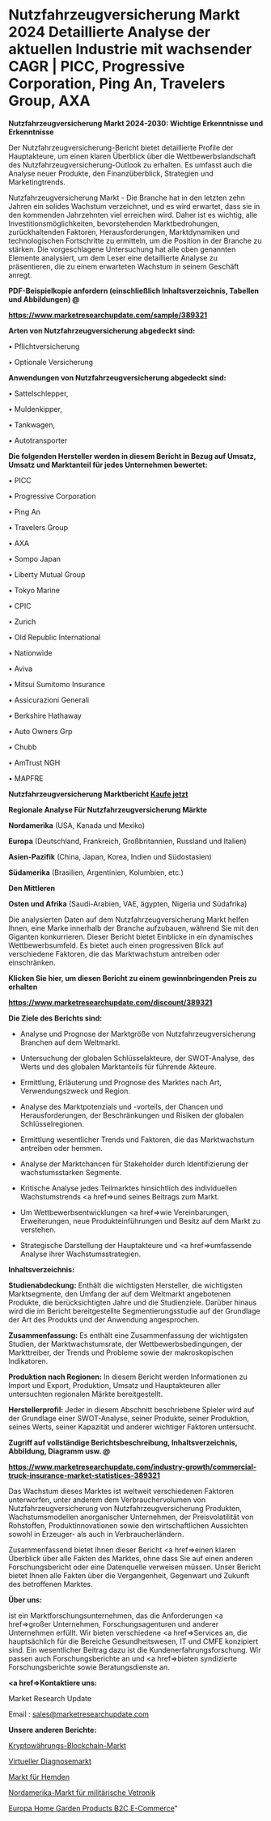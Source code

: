 # Nutzfahrzeugversicherung Markt 2024 Detaillierte Analyse der aktuellen Industrie mit wachsender CAGR | PICC, Progressive Corporation, Ping An, Travelers Group, AXA

<strong>Nutzfahrzeugversicherung Markt 2024-2030: Wichtige Erkenntnisse und Erkenntnisse</strong>

Der Nutzfahrzeugversicherung-Bericht bietet detaillierte Profile der Hauptakteure, um einen klaren Überblick über die Wettbewerbslandschaft des Nutzfahrzeugversicherung-Outlook zu erhalten. Es umfasst auch die Analyse neuer Produkte, den Finanzüberblick, Strategien und Marketingtrends.

Nutzfahrzeugversicherung Markt - Die Branche hat in den letzten zehn Jahren ein solides Wachstum verzeichnet, und es wird erwartet, dass sie in den kommenden Jahrzehnten viel erreichen wird. Daher ist es wichtig, alle Investitionsmöglichkeiten, bevorstehenden Marktbedrohungen, zurückhaltenden Faktoren, Herausforderungen, Marktdynamiken und technologischen Fortschritte zu ermitteln, um die Position in der Branche zu stärken. Die vorgeschlagene Untersuchung hat alle oben genannten Elemente analysiert, um dem Leser eine detaillierte Analyse zu präsentieren, die zu einem erwarteten Wachstum in seinem Geschäft anregt.



<strong><b>PDF-Beispielkopie anfordern (einschließlich Inhaltsverzeichnis, Tabellen und Abbildungen) @ </b></strong>

<strong><a href=https://www.marketresearchupdate.com/sample/389321>

<strong>https://www.marketresearchupdate.com/sample/389321</u></a></strong></strong>



<strong>Arten von Nutzfahrzeugversicherung abgedeckt sind:</strong>

• Pflichtversicherung

• Optionale Versicherung



<strong>Anwendungen von Nutzfahrzeugversicherung abgedeckt sind:</strong>

• Sattelschlepper,

• Muldenkipper,

• Tankwagen,

• Autotransporter



<strong>Die folgenden Hersteller werden in diesem Bericht in Bezug auf Umsatz, Umsatz und Marktanteil für jedes Unternehmen bewertet:</strong>

• PICC

• Progressive Corporation

• Ping An

• Travelers Group

• AXA

• Sompo Japan

• Liberty Mutual Group

• Tokyo Marine

• CPIC

• Zurich

• Old Republic International

• Nationwide

• Aviva

• Mitsui Sumitomo Insurance

• Assicurazioni Generali

• Berkshire Hathaway

• Auto Owners Grp

• Chubb

• AmTrust NGH

• MAPFRE



<strong>Nutzfahrzeugversicherung Marktbericht <a href=https://www.marketresearchupdate.com/buynow/389321>Kaufe jetzt</a></strong>



<strong>Regionale Analyse Für Nutzfahrzeugversicherung Märkte</strong>



<strong>Nordamerika</strong> (USA, Kanada und Mexiko)



<strong>Europa</strong> (Deutschland, Frankreich, Großbritannien, Russland und Italien)



<strong>Asien-Pazifik</strong> (China, Japan, Korea, Indien und Südostasien)



<strong>Südamerika</strong> (Brasilien, Argentinien, Kolumbien, etc.)



<strong>Den Mittleren</strong> 

<strong>Osten und Afrika</strong> (Saudi-Arabien, VAE, ägypten, Nigeria und Südafrika)

Die analysierten Daten auf dem Nutzfahrzeugversicherung Markt helfen Ihnen, eine Marke innerhalb der Branche aufzubauen, während Sie mit den Giganten konkurrieren. Dieser Bericht bietet Einblicke in ein dynamisches Wettbewerbsumfeld. Es bietet auch einen progressiven Blick auf verschiedene Faktoren, die das Marktwachstum antreiben oder einschränken.



<strong>Klicken Sie hier, um diesen Bericht zu einem gewinnbringenden Preis zu erhalten
</strong>

<strong><a href=https://www.marketresearchupdate.com/discount/389321>https://www.marketresearchupdate.com/discount/389321</b></u></strong></a>



<strong>Die Ziele des Berichts sind:</strong>

- Analyse und Prognose der Marktgröße von Nutzfahrzeugversicherung Branchen auf dem Weltmarkt.

- Untersuchung der globalen Schlüsselakteure, der SWOT-Analyse, des Werts und des globalen Marktanteils für führende Akteure.

- Ermittlung, Erläuterung und Prognose des Marktes nach Art, Verwendungszweck und Region.

- Analyse des Marktpotenzials und -vorteils, der Chancen und Herausforderungen, der Beschränkungen und Risiken der globalen Schlüsselregionen.

- Ermittlung wesentlicher Trends und Faktoren, die das Marktwachstum antreiben oder hemmen.

- Analyse der Marktchancen für Stakeholder durch Identifizierung der wachstumsstarken Segmente.

- Kritische Analyse jedes Teilmarktes hinsichtlich des individuellen Wachstumstrends <a href=>und</a> seines Beitrags zum Markt.

- Um Wettbewerbsentwicklungen <a href=>wie</a> Vereinbarungen, Erweiterungen, neue Produkteinführungen und Besitz auf dem Markt zu verstehen.

- Strategische Darstellung der Hauptakteure und <a href=>umfas</a>sende Analyse ihrer Wachstumsstrategien.



<strong>Inhaltsverzeichnis:</strong>



<strong>Studienabdeckung:</strong> Enthält die wichtigsten Hersteller, die wichtigsten Marktsegmente, den Umfang der auf dem Weltmarkt angebotenen Produkte, die berücksichtigten Jahre und die Studienziele. Darüber hinaus wird die im Bericht bereitgestellte Segmentierungsstudie auf der Grundlage der Art des Produkts und der Anwendung angesprochen.



<strong>Zusammenfassung:</strong> Es enthält eine Zusammenfassung der wichtigsten Studien, der Marktwachstumsrate, der Wettbewerbsbedingungen, der Markttreiber, der Trends und Probleme sowie der makroskopischen Indikatoren.



<strong>Produktion nach Regionen:</strong> In diesem Bericht werden Informationen zu Import und Export, Produktion, Umsatz und Hauptakteuren aller untersuchten regionalen Märkte bereitgestellt.



<strong>Herstellerprofil:</strong> Jeder in diesem Abschnitt beschriebene Spieler wird auf der Grundlage einer SWOT-Analyse, seiner Produkte, seiner Produktion, seines Werts, seiner Kapazität und anderer wichtiger Faktoren untersucht.



<strong><b>Zugriff auf vollständige Berichtsbeschreibung, Inhaltsverzeichnis, Abbildung, Diagramm usw. @ </b></strong>

<strong><a href=https://www.marketresearchupdate.com/industry-growth/commercial-truck-insurance-market-statistices-389321>https://www.marketresearchupdate.com/industry-growth/commercial-truck-insurance-market-statistices-389321</a></strong>

Das Wachstum dieses Marktes ist weltweit verschiedenen Faktoren unterworfen, unter anderem dem Verbrauchervolumen von Nutzfahrzeugversicherung von Nutzfahrzeugversicherung Produkten, Wachstumsmodellen anorganischer Unternehmen, der Preisvolatilität von Rohstoffen, Produktinnovationen sowie den wirtschaftlichen Aussichten sowohl in Erzeuger- als auch in Verbraucherländern.

Zusammenfassend bietet Ihnen dieser Bericht <a href=>einen</a> klaren Überblick über alle Fakten des Marktes, ohne dass Sie auf einen anderen Forschungsbericht oder eine Datenquelle verweisen müssen. Unser Bericht bietet Ihnen alle Fakten über die Vergangenheit, Gegenwart und Zukunft des betroffenen Marktes.



<strong>Über uns:</strong>

 ist ein Marktforschungsunternehmen, das die Anforderungen <a href=>großer</a> Unternehmen, Forschungsagenturen und anderer Unternehmen erfüllt. Wir bieten verschiedene <a href=>Services</a> an, die hauptsächlich für die Bereiche Gesundheitswesen, IT und CMFE konzipiert sind. Ein wesentlicher Beitrag dazu ist die Kundenerfahrungsforschung. Wir passen auch Forschungsberichte an und <a href=>bieten</a> syndizierte Forschungsberichte sowie Beratungsdienste an.



<strong><a href=>Kontaktiere uns:</a></strong>

Market Research Update

Email : sales@marketresearchupdate.com



<strong>Unsere anderen Berichte:</strong>

<a href=https://www.linkedin.com/pulse/cryptocurrency-blockchain-market-analysis-understanding>Kryptowährungs-Blockchain-Markt</a>

<a href=https://www.linkedin.com/pulse/virtual-diagnostic-market-size-trends-consumption>Virtueller Diagnosemarkt</a>

<a href=https://www.linkedin.com/pulse/dress-shirts-market-report-2023-top-company-trends-future>Markt für Hemden</a>

<a href=https://www.linkedin.com/pulse/north-america-military-vetronics-market-2023>Nordamerika-Markt für militärische Vetronik</a>

<a href=https://www.linkedin.com/pulse/europe-home-garden-products-b2c-e-commerce>Europa Home Garden Products B2C E-Commerce</a>"
